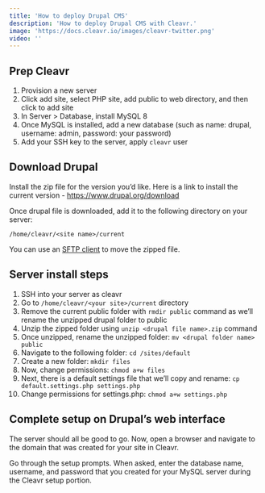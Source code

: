 ```yaml
---
title: 'How to deploy Drupal CMS'
description: 'How to deploy Drupal CMS with Cleavr.'
image: 'https://docs.cleavr.io/images/cleavr-twitter.png'
video: ''
---
```


## Prep Cleavr
1. Provision a new server
2. Click add site, select PHP site, add public to web directory, and then click to add site
3. In Server > Database, install MySQL 8
4. Once MySQL is installed, add a new database (such as name: drupal, username: admin, password: your password)
5. Add your SSH key to the server, apply `cleavr` user

## Download Drupal
Install the zip file for the version you’d like. Here is a link to install the current version - https://www.drupal.org/download

Once drupal file is downloaded, add it to the following directory on your server:

```
/home/cleavr/<site name>/current
```

<base-info>
You can use an <a href="/guides/ftp-server">SFTP client</a> to move the zipped file.
</base-info>

## Server install steps

1. SSH into your server as cleavr
2. Go to `/home/cleavr/<your site>/current` directory
3. Remove the current public folder with `rmdir public` command as we’ll rename the unzipped drupal folder to public
4. Unzip the zipped folder using `unzip <drupal file name>.zip` command
5. Once unzipped, rename the unzipped folder: `mv <drupal folder name> public`
6. Navigate to the following folder: `cd /sites/default`
7. Create a new folder: `mkdir files`
8. Now, change permissions: `chmod a+w files`
9. Next, there is a default settings file that we’ll copy and rename: `cp default.settings.php settings.php`
10. Change permissions for settings.php: `chmod a+w settings.php`

## Complete setup on Drupal’s web interface
The server should all be good to go. Now, open a browser and navigate to the domain that was created for your site in Cleavr.

Go through the setup prompts. When asked, enter the database name, username, and password that you created for your MySQL 
server during the Cleavr setup portion.
